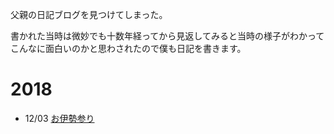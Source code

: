父親の日記ブログを見つけてしまった。

書かれた当時は微妙でも十数年経ってから見返してみると当時の様子がわかってこんなに面白いのかと思わされたので僕も日記を書きます。

# 2018
- 12/03 [お伊勢参り](./2018/12/03)